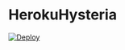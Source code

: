 # HerokuHysteria
[![Deploy](https://www.herokucdn.com/deploy/button.png)](https://heroku.com/deploy) 
